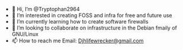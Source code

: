 - 👋 Hi, I’m @Tryptophan2964
- 👀 I’m interested in creating FOSS and infra for free and future use
- 🌱 I’m currently learning how to create software firewalls
- 💞️ I’m looking to collaborate on infrastructure in the Debian fmaily of GNU/Linux
- 📫 How to reach me Email: Djhlifewrecker@gmail.com

<!---
Tryptophan2964/Tryptophan2964 is a ✨ special ✨ repository because its `README.md` (this file) appears on your GitHub profile.
You can click the Preview link to take a look at your changes.
--->
